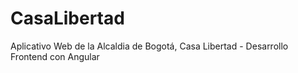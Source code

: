 # CasaLibertad
Aplicativo Web de la Alcaldia de Bogotá, Casa Libertad - Desarrollo Frontend con Angular
